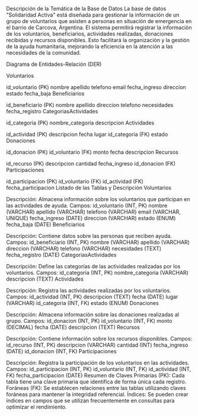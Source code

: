 Descripción de la Temática de la Base de Datos
La base de datos "Solidaridad Activa" está diseñada para gestionar la información de un grupo de voluntarios que asisten a personas en situación de emergencia en el barrio de Carcova, Argentina. El sistema permitirá registrar la información de los voluntarios, beneficiarios, actividades realizadas, donaciones recibidas y recursos disponibles. Esto facilitará la organización y la gestión de la ayuda humanitaria, mejorando la eficiencia en la atención a las necesidades de la comunidad.

Diagrama de Entidades-Relación (DER)

Voluntarios

id_voluntario (PK)
nombre
apellido
telefono
email
fecha_ingreso
direccion
estado
fecha_baja
Beneficiarios

id_beneficiario (PK)
nombre
apellido
direccion
telefono
necesidades
fecha_registro
CategoriasActividades

id_categoria (PK)
nombre_categoria
descripcion
Actividades

id_actividad (PK)
descripcion
fecha
lugar
id_categoria (FK)
estado
Donaciones

id_donacion (PK)
id_voluntario (FK)
monto
fecha
descripcion
Recursos

id_recurso (PK)
descripcion
cantidad
fecha_ingreso
id_donacion (FK)
Participaciones

id_participacion (PK)
id_voluntario (FK)
id_actividad (FK)
fecha_participacion
Listado de las Tablas y Descripción
Voluntarios

Descripción: Almacena información sobre los voluntarios que participan en las actividades de ayuda.
Campos:
id_voluntario (INT, PK)
nombre (VARCHAR)
apellido (VARCHAR)
telefono (VARCHAR)
email (VARCHAR, UNIQUE)
fecha_ingreso (DATE)
direccion (VARCHAR)
estado (ENUM)
fecha_baja (DATE)
Beneficiarios

Descripción: Contiene datos sobre las personas que reciben ayuda.
Campos:
id_beneficiario (INT, PK)
nombre (VARCHAR)
apellido (VARCHAR)
direccion (VARCHAR)
telefono (VARCHAR)
necesidades (TEXT)
fecha_registro (DATE)
CategoriasActividades

Descripción: Define las categorías de las actividades realizadas por los voluntarios.
Campos:
id_categoria (INT, PK)
nombre_categoria (VARCHAR)
descripcion (TEXT)
Actividades

Descripción: Registra las actividades realizadas por los voluntarios.
Campos:
id_actividad (INT, PK)
descripcion (TEXT)
fecha (DATE)
lugar (VARCHAR)
id_categoria (INT, FK)
estado (ENUM)
Donaciones

Descripción: Almacena información sobre las donaciones realizadas al grupo.
Campos:
id_donacion (INT, PK)
id_voluntario (INT, FK)
monto (DECIMAL)
fecha (DATE)
descripcion (TEXT)
Recursos

Descripción: Contiene información sobre los recursos disponibles.
Campos:
id_recurso (INT, PK)
descripcion (VARCHAR)
cantidad (INT)
fecha_ingreso (DATE)
id_donacion (INT, FK)
Participaciones

Descripción: Registra la participación de los voluntarios en las actividades.
Campos:
id_participacion (INT, PK)
id_voluntario (INT, FK)
id_actividad (INT, FK)
fecha_participacion (DATE)
Resumen de Claves
Primarias (PK): Cada tabla tiene una clave primaria que identifica de forma única cada registro.
Foráneas (FK): Se establecen relaciones entre las tablas utilizando claves foráneas para mantener la integridad referencial.
Índices: Se pueden crear índices en campos que se utilizan frecuentemente en consultas para optimizar el rendimiento.
